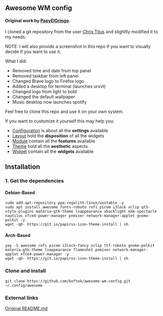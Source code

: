 ## Awesome WM config

#### Original work by [PapyElGringo](https://github.com/PapyElGringo).

I cloned a git repository from the user [Chris Titus](https://github.com/ChrisTitusTech/material-awesome) and slighltly modified it to my needs.

NOTE: I will also provide a screenshot in this repo if you want to visually decide if you want to use it.

What I did: 
  * Removed time and date from top panel 
  * Removed taskbar from left panel 
  * Changed Brave logo to Firefox logo 
  * Added a desktop for terminal (launches urxvt) 
  * Changed logo from light to bold 
  * Changed the default wallpaper 
  * Music desktop now launches spotify 
  
Feel free to clone this repo and use it on your own system.

If you want to customize it yourself this may help you:
* [Configuration](./configuration) is about all the **settings** available
* [Layout](./layout) hold the **disposition** of all the widgets
* [Module](./module) contain all the **features** available
* [Theme](./theme) hold all the **aesthetic** aspects
* [Widget](./widget) contain all the **widgets** available


## Installation

### 1. Get the dependencies

#### Debian-Based

```
sudo add-apt-repository ppa:regolith-linux/unstable -y
sudo apt install awesome fonts-roboto rofi picom i3lock xclip qt5-style-plugins materia-gtk-theme lxappearance xbacklight kde-spectacle nautilus xfce4-power-manager pnmixer network-manager-applet gnome-polkit -y
wget -qO- https://git.io/papirus-icon-theme-install | sh
```

#### Arch-Based

```
yay -S awesome rofi picom i3lock-fancy xclip ttf-roboto gnome-polkit materia-gtk-theme lxappearance flameshot pnmixer network-manager-applet xfce4-power-manager -y
wget -qO- https://git.io/papirus-icon-theme-install | sh
```

### Clone and install

```
git clone https://github.com/boftek/awesome-wm-config.git ~/.config/awesome
```

### External links

[Original README.md](https://github.com/ChrisTitusTech/material-awesome/blob/master/README.md)

